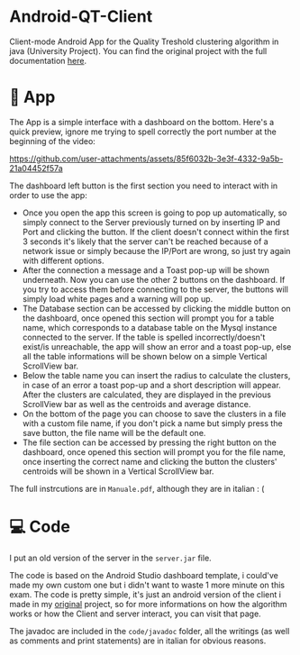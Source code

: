 # Android-QT-Client
Client-mode Android App for the Quality Treshold clustering algorithm in java (University Project). You can find the original project with the full documentation [here](https://github.com/Hue-Jhan/Quality-Treshold-clustering).

# 📱 App

The App is a simple interface with a dashboard on the bottom. Here's a quick preview, ignore me trying to spell correctly the port number at the beginning of the video:


https://github.com/user-attachments/assets/85f6032b-3e3f-4332-9a5b-21a04452f57a



The dashboard left button is the first section you need to interact with in order to use the app:
- Once you open the app this screen is going to pop up automatically, so simply connect to the Server previously turned on by inserting IP and Port and clicking the button. If the client doesn't connect within the first 3 seconds it's likely that the server can't be reached because of a network issue or simply because the IP/Port are wrong, so just try again with different options.
- After the connection a message and a Toast pop-up will be shown underneath. Now you can use the other 2 buttons on the dashboard. If you try to access them before connecting to the server, the buttons will simply load white pages and a warning will pop up.
- The Database section can be accessed by clicking the middle button on the dashboard, once opened this section will prompt you for a table name, which corresponds to a database table on the Mysql instance connected to the server. If the table is spelled incorrectly/doesn't exist/is unreachable, the app will show an error and a toast pop-up, else all the table informations will be shown below on a simple Vertical ScrollView bar.
- Below the table name you can insert the radius to calculate the clusters, in case of an error a toast pop-up and a short description will appear. After the clusters are calculated, they are displayed in the previous ScrollView bar as well as the centroids and average distance.
- On the bottom of the page you can choose to save the clusters in a file with a custom file name, if you don't pick a name but simply press the save button, the file name will be the default one.
- The file section can be accessed by pressing the right button on the dashboard, once opened this section will prompt you for the file name, once inserting the correct name and clicking the button the clusters' centroids will be shown in a Vertical ScrollView bar.

The full instrcutions are in ```Manuale.pdf```, although they are in italian : (


# 💻 Code

I put an old version of the server in the ```server.jar``` file.

The code is based on the Android Studio dashboard template, i could've made my own custom one but i didn't want to waste 1 more minute on this exam. The code is pretty simple, it's just an android version of the client i made in my [original](https://github.com/Hue-Jhan/Quality-Treshold-clustering) project, so for more informations on how the algorithm works or how the Client and server interact, you can visit that page.

The javadoc are included in the ```code/javadoc``` folder, all the writings (as well as comments and print statements) are in italian for obvious reasons.

